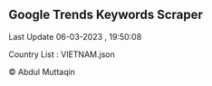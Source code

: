 

## Google Trends Keywords Scraper 
 
Last Update 06-03-2023 , 19:50:08

Country List :
VIETNAM.json



© Abdul Muttaqin 
